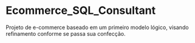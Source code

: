 # Ecommerce_SQL_Consultant
Projeto de e-commerce baseado em um primeiro modelo lógico, visando refinamento conforme se passa sua confecção.
